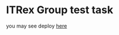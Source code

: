 # ITRex Group test task
you may see deploy [here](https://exchange-rate-git-main-feralwater.vercel.app/)
